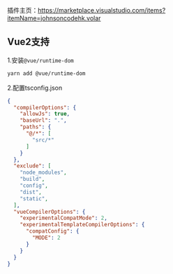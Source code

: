 插件主页：https://marketplace.visualstudio.com/items?itemName=johnsoncodehk.volar

## Vue2支持

1.安装`@vue/runtime-dom`

```sh
yarn add @vue/runtime-dom
```



2.配置tsconfig.json

```json
{
  "compilerOptions": {
    "allowJs": true,
    "baseUrl": ".",
    "paths": {
      "@/*": [
        "src/*"
      ]
    }
  },
  "exclude": [
    "node_modules",
    "build",
    "config",
    "dist",
    "static",
  ],
  "vueCompilerOptions": {
    "experimentalCompatMode": 2,
    "experimentalTemplateCompilerOptions": {
      "compatConfig": {
        "MODE": 2
      }
    }
  }
}
```

